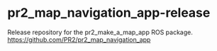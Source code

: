 pr2_map_navigation_app-release
==============================

Release repository for the pr2_make_a_map_app ROS package. https://github.com/PR2/pr2_map_navigation_app

